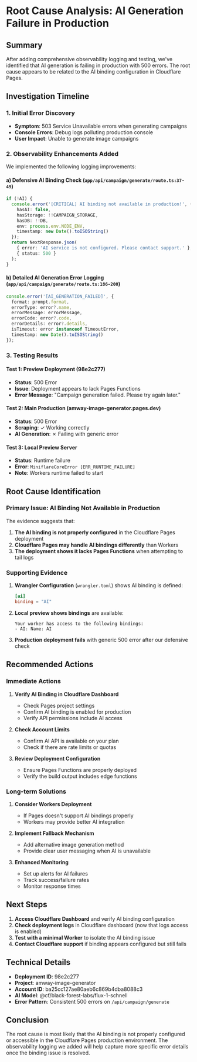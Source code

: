 # Root Cause Analysis: AI Generation Failure in Production

## Summary
After adding comprehensive observability logging and testing, we've identified that AI generation is failing in production with 500 errors. The root cause appears to be related to the AI binding configuration in Cloudflare Pages.

## Investigation Timeline

### 1. Initial Error Discovery
- **Symptom**: 503 Service Unavailable errors when generating campaigns
- **Console Errors**: Debug logs polluting production console
- **User Impact**: Unable to generate image campaigns

### 2. Observability Enhancements Added
We implemented the following logging improvements:

#### a) Defensive AI Binding Check (`app/api/campaign/generate/route.ts:37-49`)
```typescript
if (!AI) {
  console.error('[CRITICAL] AI binding not available in production!', {
    hasAI: false,
    hasStorage: !!CAMPAIGN_STORAGE,
    hasDB: !!DB,
    env: process.env.NODE_ENV,
    timestamp: new Date().toISOString()
  });
  return NextResponse.json(
    { error: 'AI service is not configured. Please contact support.' },
    { status: 500 }
  );
}
```

#### b) Detailed AI Generation Error Logging (`app/api/campaign/generate/route.ts:186-200`)
```typescript
console.error('[AI_GENERATION_FAILED]', {
  format: prompt.format,
  errorType: error?.name,
  errorMessage: errorMessage,
  errorCode: error?.code,
  errorDetails: error?.details,
  isTimeout: error instanceof TimeoutError,
  timestamp: new Date().toISOString()
});
```

### 3. Testing Results

#### Test 1: Preview Deployment (98e2c277)
- **Status**: 500 Error
- **Issue**: Deployment appears to lack Pages Functions
- **Error Message**: "Campaign generation failed. Please try again later."

#### Test 2: Main Production (amway-image-generator.pages.dev)
- **Status**: 500 Error
- **Scraping**: ✓ Working correctly
- **AI Generation**: ✗ Failing with generic error

#### Test 3: Local Preview Server
- **Status**: Runtime failure
- **Error**: `MiniflareCoreError [ERR_RUNTIME_FAILURE]`
- **Note**: Workers runtime failed to start

## Root Cause Identification

### Primary Issue: AI Binding Not Available in Production

The evidence suggests that:

1. **The AI binding is not properly configured** in the Cloudflare Pages deployment
2. **Cloudflare Pages may handle AI bindings differently** than Workers
3. **The deployment shows it lacks Pages Functions** when attempting to tail logs

### Supporting Evidence

1. **Wrangler Configuration** (`wrangler.toml`) shows AI binding is defined:
   ```toml
   [ai]
   binding = "AI"
   ```

2. **Local preview shows bindings** are available:
   ```
   Your worker has access to the following bindings:
   - AI: Name: AI
   ```

3. **Production deployment fails** with generic 500 error after our defensive check

## Recommended Actions

### Immediate Actions

1. **Verify AI Binding in Cloudflare Dashboard**
   - Check Pages project settings
   - Confirm AI binding is enabled for production
   - Verify API permissions include AI access

2. **Check Account Limits**
   - Confirm AI API is available on your plan
   - Check if there are rate limits or quotas

3. **Review Deployment Configuration**
   - Ensure Pages Functions are properly deployed
   - Verify the build output includes edge functions

### Long-term Solutions

1. **Consider Workers Deployment**
   - If Pages doesn't support AI bindings properly
   - Workers may provide better AI integration

2. **Implement Fallback Mechanism**
   - Add alternative image generation method
   - Provide clear user messaging when AI is unavailable

3. **Enhanced Monitoring**
   - Set up alerts for AI failures
   - Track success/failure rates
   - Monitor response times

## Next Steps

1. **Access Cloudflare Dashboard** and verify AI binding configuration
2. **Check deployment logs** in Cloudflare dashboard (now that logs access is enabled)
3. **Test with a minimal Worker** to isolate the AI binding issue
4. **Contact Cloudflare support** if binding appears configured but still fails

## Technical Details

- **Deployment ID**: 98e2c277
- **Project**: amway-image-generator
- **Account ID**: ba25cc127ae80aeb6c869b4dba8088c3
- **AI Model**: @cf/black-forest-labs/flux-1-schnell
- **Error Pattern**: Consistent 500 errors on `/api/campaign/generate`

## Conclusion

The root cause is most likely that the AI binding is not properly configured or accessible in the Cloudflare Pages production environment. The observability logging we added will help capture more specific error details once the binding issue is resolved.